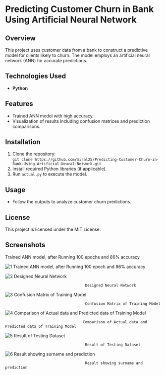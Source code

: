 # Predicting Customer Churn in Bank Using Artificial Neural Network

## Overview
This project uses customer data from a bank to construct a predictive model for clients likely to churn. The model employs an artificial neural network (ANN) for accurate predictions.

## Technologies Used
- **Python**

## Features
- Trained ANN model with high accuracy.
- Visualization of results including confusion matrices and prediction comparisons.

## Installation
1. Clone the repository:  
   `git clone https://github.com/miral25/Predicting-Customer-Churn-in-Bank-Using-Artificial-Neural-Network.git`
2. Install required Python libraries (if applicable).
3. Run `actual.py` to execute the model.

## Usage
- Follow the outputs to analyze customer churn predictions.

## License
This project is licensed under the MIT License.


## Screenshots

Trained ANN model, after Running 100 epochs and 86% accuracy
    
![1  Trained ANN model, after Running 100 epoch and 86% accuracy](https://user-images.githubusercontent.com/29537650/86046940-b2aa6580-ba6b-11ea-8550-6e13a37234b3.png)

![2  Designed Neural Network](https://user-images.githubusercontent.com/29537650/86046942-b3db9280-ba6b-11ea-93ac-ca8bcf004084.png)

                                        Designed Neural Network


![3  Confusion Matrix of Training Model](https://user-images.githubusercontent.com/29537650/86046946-b5a55600-ba6b-11ea-96eb-7cffd5a0f1b5.png)

                                        Confusion Matrix of Training Model


![4  Comparison of Actual data and Predicted data of Training Model](https://user-images.githubusercontent.com/29537650/86046950-b63dec80-ba6b-11ea-85d1-3bbd8586b482.png)

                                       Comparison of Actual data and Predicted data of Training Model


![5  Result of Testing Dataset](https://user-images.githubusercontent.com/29537650/86046951-b63dec80-ba6b-11ea-98e2-137254e3493d.png)

                                        Result of Testing Dataset


![6  Result showing surname and prediction](https://user-images.githubusercontent.com/29537650/86046954-b6d68300-ba6b-11ea-8987-95c84eafee8d.png)

                                        Result showing surname and prediction
